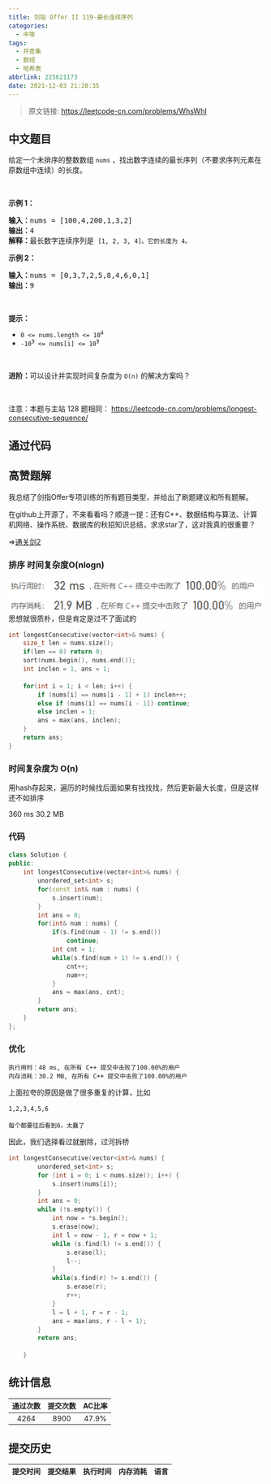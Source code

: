 ```yaml
---
title: 剑指 Offer II 119-最长连续序列
categories:
  - 中等
tags:
  - 并查集
  - 数组
  - 哈希表
abbrlink: 225621173
date: 2021-12-03 21:28:35
---
```


> 原文链接: https://leetcode-cn.com/problems/WhsWhI




## 中文题目
<div><p>给定一个未排序的整数数组 <code>nums</code> ，找出数字连续的最长序列（不要求序列元素在原数组中连续）的长度。</p>

<p>&nbsp;</p>

<p><strong>示例 1：</strong></p>

<pre>
<strong>输入：</strong>nums = [100,4,200,1,3,2]
<strong>输出：</strong>4
<strong>解释：</strong>最长数字连续序列是 <code>[1, 2, 3, 4]。它的长度为 4。</code></pre>

<p><strong>示例 2：</strong></p>

<pre>
<strong>输入：</strong>nums = [0,3,7,2,5,8,4,6,0,1]
<strong>输出：</strong>9
</pre>

<p>&nbsp;</p>

<p><strong>提示：</strong></p>

<ul>
	<li><code>0 &lt;= nums.length &lt;= 10<sup>4</sup></code></li>
	<li><code>-10<sup>9</sup> &lt;= nums[i] &lt;= 10<sup>9</sup></code></li>
</ul>

<p>&nbsp;</p>

<p><strong>进阶：</strong>可以设计并实现时间复杂度为&nbsp;<code>O(n)</code><em> </em>的解决方案吗？</p>

<p>&nbsp;</p>

<p><meta charset="UTF-8" />注意：本题与主站 128&nbsp;题相同：&nbsp;<a href="https://leetcode-cn.com/problems/longest-consecutive-sequence/">https://leetcode-cn.com/problems/longest-consecutive-sequence/</a></p>
</div>

## 通过代码
<RecoDemo>
</RecoDemo>


## 高赞题解
我总结了剑指Offer专项训练的所有题目类型，并给出了刷题建议和所有题解。

在github上开源了，不来看看吗？顺道一提：还有C++、数据结构与算法、计算机网络、操作系统、数据库的秋招知识总结，求求star了，这对我真的很重要？

$\Rightarrow$[通关剑2](https://github.com/muluoleiguo/interview/tree/master/%E9%9D%A2%E8%AF%95/%E7%AE%97%E6%B3%95%E4%B8%8E%E6%95%B0%E6%8D%AE%E7%BB%93%E6%9E%84/%E5%89%91%E6%8C%87Offer%E4%B8%93%E9%A1%B9%E8%AE%AD%E7%BB%83%EF%BC%88%E5%89%912%EF%BC%89)

### 排序 时间复杂度O(nlogn)
![119.jpg](../images/WhsWhI-0.jpg)
思想就很质朴，但是肯定是过不了面试的
```cpp
int longestConsecutive(vector<int>& nums) {
    size_t len = nums.size();
    if(len == 0) return 0;
    sort(nums.begin(), nums.end());
    int inclen = 1, ans = 1;
    
    for(int i = 1; i < len; i++) {
        if (nums[i] == nums[i - 1] + 1) inclen++;
        else if (nums[i] == nums[i - 1]) continue;
        else inclen = 1;
        ans = max(ans, inclen);
    }
    return ans;
}

```

### 时间复杂度为 O(n)

用hash存起来，遍历的时候找后面如果有找找找，然后更新最大长度，但是这样还不如排序

360 ms	30.2 MB
### 代码

```cpp
class Solution {
public:
    int longestConsecutive(vector<int>& nums) {
        unordered_set<int> s;
        for(const int& num : nums) {
            s.insert(num);
        }
        int ans = 0;
        for(int& num : nums) {
            if(s.find(num - 1) != s.end())
                continue;
            int cnt = 1;        
            while(s.find(num + 1) != s.end()) {
                cnt++;
                num++;
            }
            ans = max(ans, cnt);        
        }
        return ans;
    }
};
```


### 优化
```
执行用时：48 ms, 在所有 C++ 提交中击败了100.00%的用户
内存消耗：30.2 MB, 在所有 C++ 提交中击败了100.00%的用户
```
上面拉夸的原因是做了很多重复的计算，比如
```
1,2,3,4,5,6

每个都要往后看到6，太蠢了
```
因此，我们选择看过就删除，过河拆桥

```cpp
int longestConsecutive(vector<int>& nums) {
        unordered_set<int> s;
        for (int i = 0; i < nums.size(); i++) {
            s.insert(nums[i]);
        }
        int ans = 0;
        while (!s.empty()) {
            int now = *s.begin();
            s.erase(now);
            int l = now - 1, r = now + 1;
            while (s.find(l) != s.end()) {
                s.erase(l);
                l--;
            }
            while(s.find(r) != s.end()) {
                s.erase(r);
                r++;
            }
            l = l + 1, r = r - 1;
            ans = max(ans, r - l + 1);
        }
        return ans;

    }
```

## 统计信息
| 通过次数 | 提交次数 | AC比率 |
| :------: | :------: | :------: |
|    4264    |    8900    |   47.9%   |

## 提交历史
| 提交时间 | 提交结果 | 执行时间 |  内存消耗  | 语言 |
| :------: | :------: | :------: | :--------: | :--------: |
